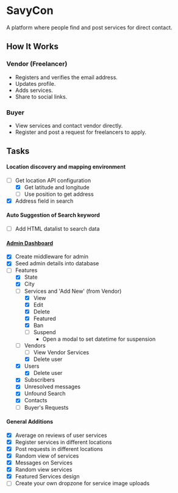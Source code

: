 # SavyCon

A platform where people find and post services for direct contact.

## How It Works
### Vendor (Freelancer)
- Registers and verifies the email address.
- Updates profile.
- Adds services.
- Share to social links.

### Buyer
- View services and contact vendor directly.
- Register and post a request for freelancers to apply.


## Tasks
#### Location discovery and mapping environment
- [ ] Get location API configuration
	- [x] Get latitude and longitude
	- [ ] Use position to get address
- [x] Address field in search

#### Auto Suggestion of Search keyword
- [ ] Add HTML datalist to search data

#### [Admin Dashboard](http://savycon.com/admin/dashboard)
- [x] Create middleware for admin
- [x] Seed admin details into database
- [ ] Features
	- [x] State
	- [x] City
	- [ ] Services and 'Add New' (from Vendor)
		- [x] View
		- [x] Edit
		- [x] Delete
		- [x] Featured
		- [x] Ban
		- [ ] Suspend
			- Open a modal to set datetime for suspension
	- [ ] Vendors
		- [ ] View Vendor Services
		- [x] Delete user
	- [x] Users
		- [x] Delete user
	- [x] Subscribers
	- [x] Unresolved messages
	- [x] Unfound Search
	- [x] Contacts
	- [ ] Buyer's Requests

#### General Additions
- [x] Average on reviews of user services
- [x] Register services in different locations
- [x] Post requests in different locations
- [x] Random view of services
- [x] Messages on Services
- [x] Random view services
- [x] Featured Services design
- [ ] Create your own dropzone for service image uploads